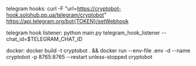 telegram hooks:
curl -F "url=https://cryptobot-hook.solohub.pp.ua/telegram/cryptobot" https://api.telegram.org/bot{TOKEN}/setWebhook

telegram hook listener:
python main.py telegram_hook_listener --chat_id=$TELEGRAM_CHAT_ID

docker:
docker build -t cryptobot . && docker run --env-file .env -d --name cryptobot -p 8765:8765 --restart unless-stopped cryptobot